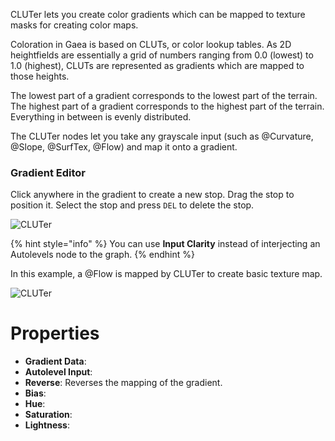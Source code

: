 


CLUTer lets you create color gradients which can be mapped to texture masks for creating color maps.

Coloration in Gaea is based on CLUTs, or color lookup tables. As 2D heightfields are essentially a grid of numbers ranging from 0.0 (lowest) to 1.0 (highest), CLUTs are represented as gradients which are mapped to those heights.

The lowest part of a gradient corresponds to the lowest part of the terrain. The highest part of a gradient corresponds to the highest part of the terrain. Everything in between is evenly distributed.

The CLUTer nodes let you take any grayscale input (such as @Curvature, @Slope, @SurfTex, @Flow) and map it onto a gradient.

### Gradient Editor
Click anywhere in the gradient to create a new stop. Drag the stop to position it. Select the stop and press `DEL` to delete the stop.

![CLUTer](../../images/CLUT-sample.webp)

{% hint style="info" %}
You can use **Input Clarity** instead of interjecting an Autolevels node to the graph.
{% endhint %}

In this example, a @Flow is mapped by CLUTer to create basic texture map.

![CLUTer](../../images/CLUT-sample2.webp)



# Properties

- **Gradient Data**: 
- **Autolevel Input**: 
- **Reverse**: Reverses the mapping of the gradient.
- **Bias**: 
- **Hue**: 
- **Saturation**: 
- **Lightness**: 



